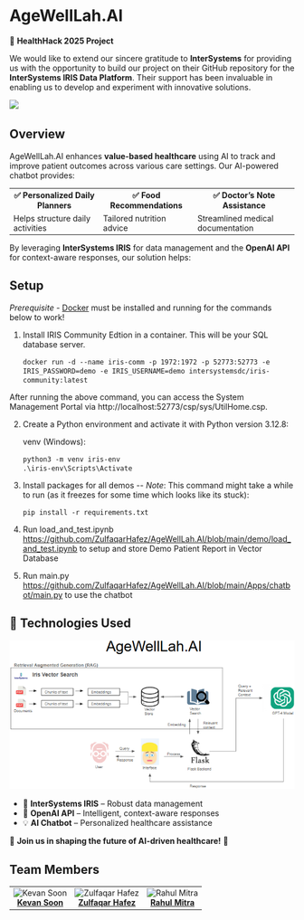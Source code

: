 <h1>AgeWellLah.AI</h1>


🚀 <strong>HealthHack 2025 Project</strong>

We would like to extend our sincere gratitude to **InterSystems** for providing us with the opportunity to build our project on their GitHub repository for the **InterSystems IRIS Data Platform**. Their support has been invaluable in enabling us to develop and experiment with innovative solutions.  

[![](https://img.shields.io/badge/InterSystems-IRIS-blue.svg)](https://github.com/intersystems-community/hackathon-2024/tree/main)

<h2>Overview</h2>
<p>AgeWellLah.AI enhances <strong>value-based healthcare</strong> using AI to track and improve patient outcomes across various care settings. Our AI-powered chatbot provides:</p>

<table>
  <tr>
    <th>✅ Personalized Daily Planners</th>
    <th>✅ Food Recommendations</th>
    <th>✅ Doctor’s Note Assistance</th>
  </tr>
  <tr>
    <td>Helps structure daily activities</td>
    <td>Tailored nutrition advice</td>
    <td>Streamlined medical documentation</td>
  </tr>
</table>

<p>By leveraging <strong>InterSystems IRIS</strong> for data management and the <strong>OpenAI API</strong> for context-aware responses, our solution helps:</p>

<h2>Setup</h2>

_Prerequisite_ - [Docker](https://www.docker.com) must be installed and running for the commands below to work!



1. Install IRIS Community Edtion in a container. This will be your SQL database server.
    ```Shell
    docker run -d --name iris-comm -p 1972:1972 -p 52773:52773 -e IRIS_PASSWORD=demo -e IRIS_USERNAME=demo intersystemsdc/iris-community:latest
    ```
After running the above command, you can access the System Management Portal via http://localhost:52773/csp/sys/UtilHome.csp.


2. Create a Python environment and activate it with Python version 3.12.8:
   
    venv (Windows):
    ```Shell
    python3 -m venv iris-env
    .\iris-env\Scripts\Activate
    ```
3. Install packages for all demos -- *Note*: This command might take a while to run (as it freezes for some time which looks like its stuck):
    ```Shell
    pip install -r requirements.txt
    ```

4. Run load_and_test.ipynb https://github.com/ZulfaqarHafez/AgeWellLah.AI/blob/main/demo/load_and_test.ipynb to setup and store Demo Patient Report in Vector Database

5. Run main.py https://github.com/ZulfaqarHafez/AgeWellLah.AI/blob/main/Apps/chatbot/main.py to use the chatbot 
  
<h2>🔗 Technologies Used</h2>
<img src="tech_stack.png"/>
<ul>
  <li>📌 <strong>InterSystems IRIS</strong> – Robust data management</li>
  <li>🤖 <strong>OpenAI API</strong> – Intelligent, context-aware responses</li>
  <li>💡 <strong>AI Chatbot</strong> – Personalized healthcare assistance</li>
</ul>

<p>🚀 <strong>Join us in shaping the future of AI-driven healthcare!</strong> 🚀</p>

<h2>Team Members</h2>
<table>
  <tr>
    <td align="center">
      <img src="https://media.licdn.com/dms/image/v2/C4D03AQFxkjoL41Vq-A/profile-displayphoto-shrink_800_800/profile-displayphoto-shrink_800_800/0/1653217262059?e=1747872000&v=beta&t=7Pc79gQ0Bpxmw0aZYwW0kNVUU6AQNtNTQtb-u6f9kPQ" width="100px;" alt="Kevan Soon"/><br>
      <a href="https://www.linkedin.com/in/kevansoon/" target="_blank"><strong>Kevan Soon</strong></a>
    </td>
    <td align="center">
      <img src="https://media.licdn.com/dms/image/v2/D5603AQHvZF5vT4le2Q/profile-displayphoto-shrink_800_800/B56ZSwiPpjHwAk-/0/1738128555087?e=1747872000&v=beta&t=126mfpJHUUpdZYdtushGoLBo5ln6vaE4FaPHa87KzFQ" width="100px;" alt="Zulfaqar Hafez"/><br>
      <a href="https://www.linkedin.com/in/zulfaqarhafez/" target="_blank"><strong>Zulfaqar Hafez</strong></a>
    </td>
    <td align="center">
      <img src="https://media.licdn.com/dms/image/v2/D5603AQHuXUSRlGs2Cg/profile-displayphoto-shrink_400_400/B56ZWpvmdCHEAk-/0/1742309583319?e=1747872000&v=beta&t=QX6yG7jDYYjJOaS9dZiHV1w6S2XcPKzxWjXuj9tk4Vg" width="100px;" alt="Rahul Mitra"/><br>
      <a href="https://www.linkedin.com/in/rahul-mitra-2oo2"><strong>Rahul Mitra</strong></a>
    </td>
  </tr>
</table>

